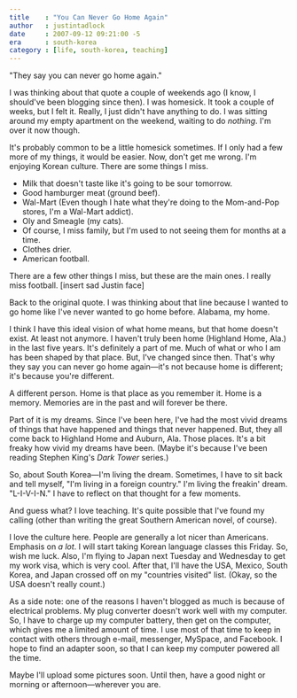 ```yaml
---
title    : "You Can Never Go Home Again"
author   : justintadlock
date     : 2007-09-12 09:21:00 -5
era      : south-korea
category : [life, south-korea, teaching]
---
```


"They say you can never go home again."

I was thinking about that quote a couple of weekends ago (I know, I should've been blogging since then).  I was homesick.  It took a couple of weeks, but I felt it.  Really, I just didn't have anything to do.  I was sitting around my empty apartment on the weekend, waiting to do <em> nothing</em>.  I'm over it now though.

It's probably common to be a little homesick sometimes.  If I only had a few more of my things, it would be easier.  Now, don't get me wrong.  I'm enjoying Korean culture.  There are some things I miss.

<ul>
<li>Milk that doesn't taste like it's going to be sour tomorrow.</li>
<li>Good hamburger meat (ground beef).</li>
<li>Wal-Mart (Even though I hate what they're doing to the Mom-and-Pop stores, I'm a Wal-Mart addict).</li>
<li>Oly and Smeagle (my cats).</li>
<li>Of course, I miss family, but I'm used to not seeing them for months at a time.</li>
<li>Clothes drier.</li>
<li>American football.</li>
</ul>

There are a few other things I miss, but these are the main ones.  I really miss football.  [insert sad Justin face]

Back to the original quote.  I was thinking about that line because I wanted to go home like I've never wanted to go home before.  Alabama, my home.

I think I have this ideal vision of what home means, but that home doesn't exist.  At least not anymore.  I haven't truly been home (Highland Home, Ala.) in the last five years.  It's definitely a part of me.  Much of what or who I am has been shaped by that place.  But, I've changed since then.  That's why they say you can never go home again&mdash;it's not because home is different; it's because you're different.

A different person.  Home is that place as you remember it.  Home is a memory.  Memories are in the past and will forever be there.

Part of it is my dreams.  Since I've been here, I've had the most vivid dreams of things that have happened and things that never happened.  But, they all come back to Highland Home and Auburn, Ala.  Those places.  It's a bit freaky how vivid my dreams have been.  (Maybe it's because I've been reading Stephen King's <em> Dark Tower</em> series.)

So, about South Korea&mdash;I'm living the dream.  Sometimes, I have to sit back and tell myself, "I'm living in a foreign country."  I'm living the freakin' dream.  "L-I-V-I-N."  I have to reflect on that thought for a few moments.

And guess what?  I love teaching.  It's quite possible that I've found my calling (other than writing the great Southern American novel, of course).

I love the culture here.  People are generally a lot nicer than Americans.  Emphasis on <em> a lot</em>.  I will start taking Korean language classes this Friday.  So, wish me luck.  Also, I'm flying to Japan next Tuesday and Wednesday to get my work visa, which is very cool.  After that, I'll have the USA, Mexico, South Korea, and Japan crossed off on my "countries visited" list.  (Okay, so the USA doesn't really count.)

As a side note:  one of the reasons I haven't blogged as much is because of electrical problems.  My plug converter doesn't work well with my computer.  So, I have to charge up my computer battery, then get on the computer, which gives me a limited amount of time.  I use most of that time to keep in contact with others through e-mail, messenger, MySpace, and Facebook.  I hope to find an adapter soon, so that I can keep my computer powered all the time.

Maybe I'll upload some pictures soon.  Until then, have a good night or morning or afternoon&mdash;wherever you are.
